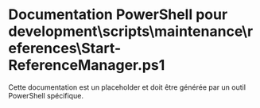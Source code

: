 # Documentation PowerShell pour development\scripts\maintenance\references\Start-ReferenceManager.ps1

Cette documentation est un placeholder et doit être générée par un outil PowerShell spécifique.
